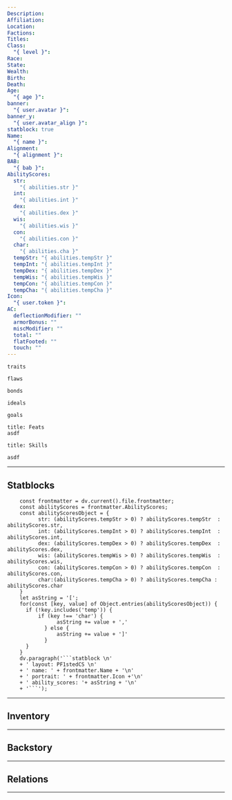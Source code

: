 ```yaml
---
Description: 
Affiliation: 
Location: 
Factions: 
Titles: 
Class:
  "{ level }": 
Race: 
State: 
Wealth: 
Birth: 
Death: 
Age:
  "{ age }": 
banner:
  "{ user.avatar }": 
banner_y:
  "{ user.avatar_align }": 
statblock: true
Name:
  "{ name }": 
Alignment:
  "{ alignment }": 
BAB:
  "{ bab }": 
AbilityScores:
  str:
    "{ abilities.str }"
  int:
    "{ abilities.int }" 
  dex:
    "{ abilities.dex }"
  wis:
    "{ abilities.wis }" 
  con:
    "{ abilities.con }"
  char:
    "{ abilities.cha }"
  tempStr: "{ abilities.tempStr }"
  tempInt: "{ abilities.tempInt }"
  tempDex: "{ abilities.tempDex }"
  tempWis: "{ abilities.tempWis }"
  tempCon: "{ abilities.tempCon }"
  tempCha: "{ abilities.tempCha }"
Icon:
  "{ user.token }":
AC:
  deflectionModifier: ""
  armorBonus: ""
  miscModifier: ""
  total: ""
  flatFooted: ""
  touch: ""
---
```


```ad-Tr
traits
```

```ad-fw
flaws
```

```ad-Bd
bonds
```

```ad-idl
ideals
```

```ad-goals
goals
```

```ad-ft
title: Feats
asdf

```

```ad-sk
title: Skills

asdf
```


--- 
## Statblocks

```dataviewjs
	const frontmatter = dv.current().file.frontmatter;
	const abilityScores = frontmatter.AbilityScores;
	const abilityScoresObject = {
		  str: (abilityScores.tempStr > 0) ? abilityScores.tempStr  : abilityScores.str,
		  int: (abilityScores.tempInt > 0) ? abilityScores.tempInt  : abilityScores.int,
		  dex: (abilityScores.tempDex > 0) ? abilityScores.tempDex  : abilityScores.dex,
		  wis: (abilityScores.tempWis > 0) ? abilityScores.tempWis  : abilityScores.wis, 
		  con: (abilityScores.tempCon > 0) ? abilityScores.tempCon  : abilityScores.con, 
		  char:(abilityScores.tempCha > 0) ? abilityScores.tempCha : abilityScores.char 
	}
	let asString = '[';
	for(const [key, value] of Object.entries(abilityScoresObject)) {
	  if (!key.includes('temp')) {
		  if (key !== 'char') {
				asString += value + ','
			} else {
				asString += value + ']'
			}
	  }	
	}
	dv.paragraph('```statblock \n' 
	+ ' layout: PF1stedCS \n' 
	+ ' name: ' + frontmatter.Name + '\n'
	+ ' portrait: ' + frontmatter.Icon +'\n'
	+ ' ability_scores: '+ asString + '\n'
	+ '```');
```


___
## Inventory

---
## Backstory


___
## Relations


---
